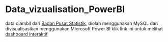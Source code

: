 # Data_vizualisation_PowerBI
data diambil dari [Badan Pusat Statistik](https://www.bps.go.id/publication/2020/08/31/6a9e70d6154fde75499239e6/statistik-perumahan-dan-permukiman-2019.html), diolah menggunakan MySQL dan divisualisasikan menggunakan Microsoft Power BI
klik link ini untuk melihat [dashboard interaktif](https://tinyurl.com/2b9uzwdw) 
